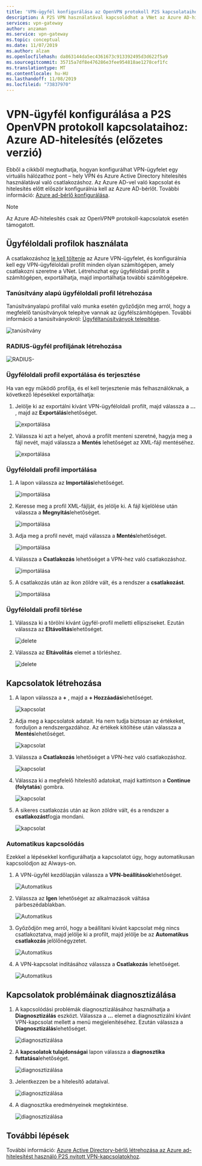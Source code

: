 ```yaml
---
title: 'VPN-ügyfél konfigurálása az OpenVPN protokoll P2S kapcsolataihoz: Azure AD-hitelesítés | Microsoft Docs'
description: A P2S VPN használatával kapcsolódhat a VNet az Azure AD-hitelesítés használatával
services: vpn-gateway
author: anzaman
ms.service: vpn-gateway
ms.topic: conceptual
ms.date: 11/07/2019
ms.author: alzam
ms.openlocfilehash: da863144da5ec4361673c913392495d3d622f5a9
ms.sourcegitcommit: 35715a7df8e476286e3fee954818ae1278cef1fc
ms.translationtype: MT
ms.contentlocale: hu-HU
ms.lasthandoff: 11/08/2019
ms.locfileid: "73837970"
---
```

# <a name="configure-a-vpn-client-for-p2s-openvpn-protocol-connections-azure-ad-authentication-preview"></a>VPN-ügyfél konfigurálása a P2S OpenVPN protokoll kapcsolataihoz: Azure AD-hitelesítés (előzetes verzió)

Ebből a cikkből megtudhatja, hogyan konfigurálhat VPN-ügyfelet egy virtuális hálózathoz pont – hely VPN és Azure Active Directory hitelesítés használatával való csatlakozáshoz. Az Azure AD-vel való kapcsolat és hitelesítés előtt először konfigurálnia kell az Azure AD-bérlőt. További információ: [Azure ad-bérlő konfigurálása](openvpn-azure-ad-tenant.md).

> [!NOTE]
> Az Azure AD-hitelesítés csak az OpenVPN® protokoll-kapcsolatok esetén támogatott.
>

## <a name="profile"></a>Ügyféloldali profilok használata

A csatlakozáshoz [le kell töltenie](https://www.microsoft.com/p/azure-vpn-client-preview/9np355qt2sqb?rtc=1&activetab=pivot:overviewtab) az Azure VPN-ügyfelet, és konfigurálnia kell egy VPN-ügyféloldali profilt minden olyan számítógépen, amely csatlakozni szeretne a VNet. Létrehozhat egy ügyféloldali profilt a számítógépen, exportálhatja, majd importálhatja további számítógépekre.

### <a name="cert"></a>Tanúsítvány alapú ügyféloldali profil létrehozása

Tanúsítványalapú profillal való munka esetén győződjön meg arról, hogy a megfelelő tanúsítványok telepítve vannak az ügyfélszámítógépen. További információ a tanúsítványokról: [Ügyféltanúsítványok telepítése](point-to-site-how-to-vpn-client-install-azure-cert.md).

  ![tanúsítvány](./media/openvpn-azure-ad-client/create/create-cert1.jpg)

### <a name="radius"></a>RADIUS-ügyfél profiljának létrehozása

  ![RADIUS-](./media/openvpn-azure-ad-client/create/create-radius1.jpg)

### <a name="export"></a>Ügyféloldali profil exportálása és terjesztése

Ha van egy működő profilja, és el kell terjesztenie más felhasználóknak, a következő lépésekkel exportálhatja:

1. Jelölje ki az exportálni kívánt VPN-ügyféloldali profilt, majd válassza a **...** , majd az **Exportálás**lehetőséget.

    ![exportálása](./media/openvpn-azure-ad-client/export/export1.jpg)

2. Válassza ki azt a helyet, ahová a profilt menteni szeretné, hagyja meg a fájl nevét, majd válassza a **Mentés** lehetőséget az XML-fájl mentéséhez.

    ![exportálása](./media/openvpn-azure-ad-client/export/export2.jpg)

### <a name="import"></a>Ügyféloldali profil importálása

1. A lapon válassza az **Importálás**lehetőséget.

    ![importálása](./media/openvpn-azure-ad-client/import/import1.jpg)

2. Keresse meg a profil XML-fájlját, és jelölje ki. A fájl kijelölése után válassza a **Megnyitás**lehetőséget.

    ![importálása](./media/openvpn-azure-ad-client/import/import2.jpg)

3. Adja meg a profil nevét, majd válassza a **Mentés**lehetőséget.

    ![importálása](./media/openvpn-azure-ad-client/import/import3.jpg)

4. Válassza a **Csatlakozás** lehetőséget a VPN-hez való csatlakozáshoz.

    ![importálása](./media/openvpn-azure-ad-client/import/import4.jpg)

5. A csatlakozás után az ikon zöldre vált, és a rendszer a **csatlakozást**.

    ![importálása](./media/openvpn-azure-ad-client/import/import5.jpg)

### <a name="delete"></a>Ügyféloldali profil törlése

1. Válassza ki a törölni kívánt ügyfél-profil melletti ellipsziseket. Ezután válassza az **Eltávolítás**lehetőséget.

    ![delete](./media/openvpn-azure-ad-client/delete/delete1.jpg)

2. Válassza az **Eltávolítás** elemet a törléshez.

    ![delete](./media/openvpn-azure-ad-client/delete/delete2.jpg)

## <a name="connection"></a>Kapcsolatok létrehozása

1. A lapon válassza a **+** , majd a **+ Hozzáadás**lehetőséget.

    ![kapcsolat](./media/openvpn-azure-ad-client/create/create1.jpg)

2. Adja meg a kapcsolatok adatait. Ha nem tudja biztosan az értékeket, forduljon a rendszergazdához. Az értékek kitöltése után válassza a **Mentés**lehetőséget.

    ![kapcsolat](./media/openvpn-azure-ad-client/create/create2.jpg)

3. Válassza a **Csatlakozás** lehetőséget a VPN-hez való csatlakozáshoz.

    ![kapcsolat](./media/openvpn-azure-ad-client/create/create3.jpg)

4. Válassza ki a megfelelő hitelesítő adatokat, majd kattintson a **Continue (folytatás**) gombra.

    ![kapcsolat](./media/openvpn-azure-ad-client/create/create4.jpg)

5. A sikeres csatlakozás után az ikon zöldre vált, és a rendszer a **csatlakozást**fogja mondani.

    ![kapcsolat](./media/openvpn-azure-ad-client/create/create5.jpg)

### <a name="autoconnect"></a>Automatikus kapcsolódás

Ezekkel a lépésekkel konfigurálhatja a kapcsolatot úgy, hogy automatikusan kapcsolódjon az Always-on.

1. A VPN-ügyfél kezdőlapján válassza a **VPN-beállítások**lehetőséget.

    ![Automatikus](./media/openvpn-azure-ad-client/auto/auto1.jpg)

2. Válassza az **Igen** lehetőséget az alkalmazások váltása párbeszédablakban.

    ![Automatikus](./media/openvpn-azure-ad-client/auto/auto2.jpg)

3. Győződjön meg arról, hogy a beállítani kívánt kapcsolat még nincs csatlakoztatva, majd jelölje ki a profilt, majd jelölje be az **Automatikus csatlakozás** jelölőnégyzetet.

    ![Automatikus](./media/openvpn-azure-ad-client/auto/auto3.jpg)

4. A VPN-kapcsolat indításához válassza a **Csatlakozás** lehetőséget.

    ![Automatikus](./media/openvpn-azure-ad-client/auto/auto4.jpg)

## <a name="diagnose"></a>Kapcsolatok problémáinak diagnosztizálása

1. A kapcsolódási problémák diagnosztizálásához használhatja a **Diagnosztizálás** eszközt. Válassza a **...** elemet a diagnosztizálni kívánt VPN-kapcsolat mellett a menü megjelenítéséhez. Ezután válassza a **Diagnosztizálás**lehetőséget.

    ![diagnosztizálása](./media/openvpn-azure-ad-client/diagnose/diagnose1.jpg)

2. A **kapcsolatok tulajdonságai** lapon válassza a **diagnosztika futtatása**lehetőséget.

    ![diagnosztizálása](./media/openvpn-azure-ad-client/diagnose/diagnose2.jpg)

3. Jelentkezzen be a hitelesítő adataival.

    ![diagnosztizálása](./media/openvpn-azure-ad-client/diagnose/diagnose3.jpg)

4. A diagnosztika eredményeinek megtekintése.

    ![diagnosztizálása](./media/openvpn-azure-ad-client/diagnose/diagnose4.jpg)

## <a name="next-steps"></a>További lépések

További információ: [Azure Active Directory-bérlő létrehozása az Azure ad-hitelesítést használó P2S nyitott VPN-kapcsolatokhoz](openvpn-azure-ad-tenant.md).
